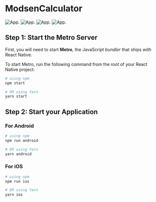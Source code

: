 # ModsenCalculator

![App](https://github.com/upMyCode/modsen-react-native-calculator/blob/develop/src/assets/img/screen_1.png).
![App](https://github.com/upMyCode/modsen-react-native-calculator/blob/develop/src/assets/img/screen_2.png).
![App](https://github.com/upMyCode/modsen-react-native-calculator/blob/develop/src/assets/img/screen_3.png).
![App](https://github.com/upMyCode/modsen-react-native-calculator/blob/develop/src/assets/img/screen_4.png).

## Step 1: Start the Metro Server

First, you will need to start **Metro**, the JavaScript _bundler_ that ships _with_ React Native.

To start Metro, run the following command from the _root_ of your React Native project:

```bash
# using npm
npm start

# OR using Yarn
yarn start
```

## Step 2: Start your Application

### For Android

```bash
# using npm
npm run android

# OR using Yarn
yarn android
```

### For iOS

```bash
# using npm
npm run ios

# OR using Yarn
yarn ios
```
